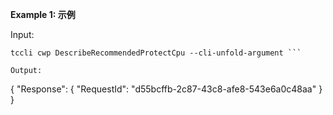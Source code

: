 **Example 1: 示例**



Input: 

```
tccli cwp DescribeRecommendedProtectCpu --cli-unfold-argument ```

Output: 
```
{
    "Response": {
        "RequestId": "d55bcffb-2c87-43c8-afe8-543e6a0c48aa"
    }
}
```

